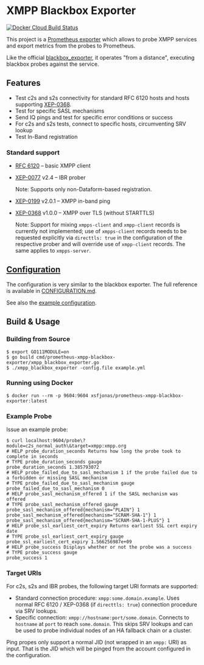 # XMPP Blackbox Exporter

[![Docker Cloud Build Status](https://img.shields.io/docker/cloud/build/xsfjonas/prometheus-xmpp-blackbox-exporter.svg)](https://hub.docker.com/r/xsfjonas/prometheus-xmpp-blackbox-exporter)

This project is a [Prometheus exporter](https://prometheus.io/docs/instrumenting/exporters/)
which allows to probe XMPP services and export metrics from the probes to
Prometheus.

Like the official [blackbox_exporter](https://github.com/prometheus/blackbox_exporter),
it operates "from a distance", executing blackbox probes against the service.

## Features

- Test c2s and s2s connectivity for standard RFC 6120 hosts and hosts supporting
  [XEP-0368](https://xmpp.org/extensions/xep-0368.html).
- Test for specific SASL mechanisms
- Send IQ pings and test for specific error conditions or success
- For c2s and s2s tests, connect to specific hosts, circumventing SRV lookup
- Test In-Band registration

### Standard support

- [RFC 6120](https://tools.ietf.org/html/rfc6120) – basic XMPP client
- [XEP-0077](https://xmpp.org/extensions/xep-0077.html) v2.4 – IBR prober

  Note: Supports only non-Dataform-based registration.

- [XEP-0199](https://xmpp.org/extensions/xep-0199.html) v2.0.1 – XMPP in-band ping
- [XEP-0368](https://xmpp.org/extensions/xep-0368.html) v1.0.0 – XMPP over TLS (without STARTTLS)

  Note: Support for mixing `xmpps-client` and `xmpp-client` records is
  currently not implemented; use of `xmpps-client` records needs to be
  requested explicitly via `directtls: true` in the configuration of the
  respective prober and will override use of `xmpp-client` records. The same
  applies to `xmpps-server`.

## [Configuration](CONFIGURATION.md)

The configuration is very similar to the blackbox exporter. The full reference
is available in [CONFIGURATION.md](CONFIGURATION.md).

See also the [example configuration](example.yml).

## Build & Usage

### Building from Source

```
$ export GO111MODULE=on
$ go build cmd/prometheus-xmpp-blackbox-exporter/xmpp_blackbox_exporter.go
$ ./xmpp_blackbox_exporter -config.file example.yml
```

### Running using Docker

```
$ docker run --rm -p 9604:9604 xsfjonas/prometheus-xmpp-blackbox-exporter:latest
```

### Example Probe

Issue an example probe:

```
$ curl localhost:9604/probe\?module=c2s_normal_auth\&target=xmpp:xmpp.org
# HELP probe_duration_seconds Returns how long the probe took to complete in seconds
# TYPE probe_duration_seconds gauge
probe_duration_seconds 1.385793072
# HELP probe_failed_due_to_sasl_mechanism 1 if the probe failed due to a forbidden or missing SASL mechanism
# TYPE probe_failed_due_to_sasl_mechanism gauge
probe_failed_due_to_sasl_mechanism 0
# HELP probe_sasl_mechanism_offered 1 if the SASL mechanism was offered
# TYPE probe_sasl_mechanism_offered gauge
probe_sasl_mechanism_offered{mechanism="PLAIN"} 1
probe_sasl_mechanism_offered{mechanism="SCRAM-SHA-1"} 1
probe_sasl_mechanism_offered{mechanism="SCRAM-SHA-1-PLUS"} 1
# HELP probe_ssl_earliest_cert_expiry Returns earliest SSL cert expiry date
# TYPE probe_ssl_earliest_cert_expiry gauge
probe_ssl_earliest_cert_expiry 1.566256987e+09
# HELP probe_success Displays whether or not the probe was a success
# TYPE probe_success gauge
probe_success 1
```

### Target URIs

For c2s, s2s and IBR probes, the following target URI formats are supported:

* Standard connection procedure: `xmpp:some.domain.example`. Uses normal
  RFC 6120 / XEP-0368 (if `directtls: true`) connection procedure via SRV
  lookups.
* Specific connection: `xmpp://hostname:port/some.domain`. Connects to
  `hostname` at `port` to reach `some.domain`. This skips SRV lookups and can
  be used to probe individual nodes of an HA fallback chain or a cluster.

Ping propes only support a normal JID (not wrapped in an `xmpp:` URI) as
input. That is the JID which will be pinged from the account configured in the
configuration.
